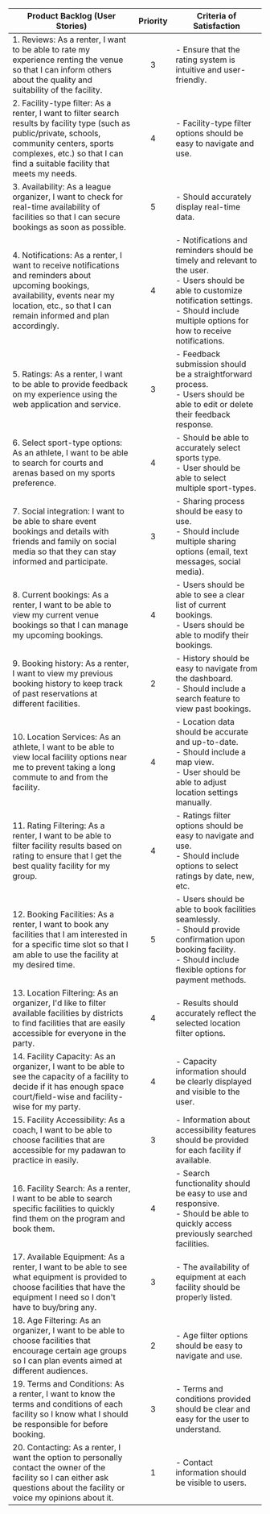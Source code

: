 | **Product Backlog (User Stories)**                                                                                                                                             | **Priority** | **Criteria of Satisfaction**                                                                                                                                                                                                                                                                                      |
|--------------------------------------------------------------------------------------------------------------------------------------------------------------------------------|:------------:|---------------------------------------------------------------------------------------------------------------------------------------------------------------------------------------------------------------------------------------------------------------------------------------------------------------------|
| 1. Reviews: As a renter, I want to be able to rate my experience renting the venue so that I can inform others about the quality and suitability of the facility.             |      3       | - Ensure that the rating system is intuitive and user-friendly.                                                                                                                                                                                                                                                  |
| 2. Facility-type filter: As a renter, I want to filter search results by facility type (such as public/private, schools, community centers, sports complexes, etc.) so that I can find a suitable facility that meets my needs. |      4       | - Facility-type filter options should be easy to navigate and use.                                                                                                                                                                                                                                              |
| 3. Availability: As a league organizer, I want to check for real-time availability of facilities so that I can secure bookings as soon as possible.                           |      5       | - Should accurately display real-time data.                                                                                                                                                                                                                                                                      |
| 4. Notifications: As a renter, I want to receive notifications and reminders about upcoming bookings, availability, events near my location, etc., so that I can remain informed and plan accordingly. |      4       | - Notifications and reminders should be timely and relevant to the user.<br>- Users should be able to customize notification settings.<br>- Should include multiple options for how to receive notifications.                                                                                                    |
| 5. Ratings: As a renter, I want to be able to provide feedback on my experience using the web application and service.                                                          |      3       | - Feedback submission should be a straightforward process.<br>- Users should be able to edit or delete their feedback response.                                                                                                                                                                                 |
| 6. Select sport-type options: As an athlete, I want to be able to search for courts and arenas based on my sports preference.                                                   |      4       | - Should be able to accurately select sports type.<br>- User should be able to select multiple sport-types.                                                                                                                                                                                                                                                               |
| 7. Social integration: I want to be able to share event bookings and details with friends and family on social media so that they can stay informed and participate.          |      3       | - Sharing process should be easy to use.<br>- Should include multiple sharing options (email, text messages, social media).                                                                                                                                                                                      |
| 8. Current bookings: As a renter, I want to be able to view my current venue bookings so that I can manage my upcoming bookings.                                              |      4       | - Users should be able to see a clear list of current bookings.<br>- Users should be able to modify their bookings.                                                                                                                                                                                             |
| 9. Booking history: As a renter, I want to view my previous booking history to keep track of past reservations at different facilities.                                        |      2       | - History should be easy to navigate from the dashboard.<br>- Should include a search feature to view past bookings.                                                                                                                                                                                            |
| 10. Location Services: As an athlete, I want to be able to view local facility options near me to prevent taking a long commute to and from the facility.                      |      4       | - Location data should be accurate and up-to-date.<br>- Should include a map view.<br>- User should be able to adjust location settings manually.                                                                                                                                                                |
| 11. Rating Filtering: As a renter, I want to be able to filter facility results based on rating to ensure that I get the best quality facility for my group.                   |      4       | - Ratings filter options should be easy to navigate and use.<br>- Should include options to select ratings by date, new, etc.                                                                                                                                                                                  |
| 12. Booking Facilities: As a renter, I want to book any facilities that I am interested in for a specific time slot so that I am able to use the facility at my desired time. |      5       | - Users should be able to book facilities seamlessly.<br>- Should provide confirmation upon booking facility.<br>- Should include flexible options for payment methods.                                                                                                                                           |
| 13. Location Filtering: As an organizer, I'd like to filter available facilities by districts to find facilities that are easily accessible for everyone in the party.         |      4       | - Results should accurately reflect the selected location filter options.                                                                                                                                                                                                                                         |
| 14. Facility Capacity: As an organizer, I want to be able to see the capacity of a facility to decide if it has enough space court/field-wise and facility-wise for my party.  |      4       | - Capacity information should be clearly displayed and visible to the user.                                                                                                                                                                                                                                      |
| 15. Facility Accessibility: As a coach, I want to be able to choose facilities that are accessible for my padawan to practice in easily.                                       |      3       | - Information about accessibility features should be provided for each facility if available.                                                                                                                                                                                                                     |
| 16. Facility Search: As a renter, I want to be able to search specific facilities to quickly find them on the program and book them.                                           |      4       | - Search functionality should be easy to use and responsive.<br>- Should be able to quickly access previously searched facilities.                                                                                                                                                                               |
| 17. Available Equipment: As a renter, I want to be able to see what equipment is provided to choose facilities that have the equipment I need so I don't have to buy/bring any. |      3       | - The availability of equipment at each facility should be properly listed.                                                                                                                                                                                                                                       |
| 18. Age Filtering: As an organizer, I want to be able to choose facilities that encourage certain age groups so I can plan events aimed at different audiences.                |      2       | - Age filter options should be easy to navigate and use.                                                                                                                                                                                                                                                         |
| 19. Terms and Conditions: As a renter, I want to know the terms and conditions of each facility so I know what I should be responsible for before booking.                     |      3       | - Terms and conditions provided should be clear and easy for the user to understand.                                                                                                                                                                                                                            |
| 20. Contacting: As a renter, I want the option to personally contact the owner of the facility so I can either ask questions about the facility or voice my opinions about it. |      1       | - Contact information should be visible to users.                                                                                                                                                                                                                                                                 |
